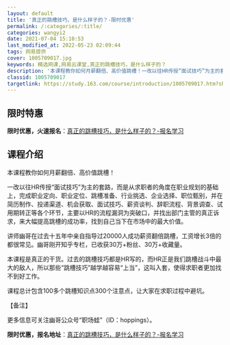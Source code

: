 ```yaml
---
layout: default
title: '真正的跳槽技巧，是什么样子的？-限时优惠'
permalink: /:categories/:title/
categories: wangyi2
date: 2021-07-04 15:10:53
last_modified_at: 2022-05-23 02:09:44
tags: 网易提供
cover: 1005709017.jpg
keywords: 精选网课,网易云课堂,真正的跳槽技巧，是什么样子的？
description: '本课程教你如何月薪翻倍、高价值跳槽！一改以往HR传授“面试技巧”为主的套路，而是从求职者的角度在职业规划的基础上，完成职'
classid: 1005709017
targetlink: https://study.163.com/course/introduction/1005709017.htm?share=1&shareId=1025206652&utm_campaign=share&utm_medium=iphoneShare&utm_source=&utm_u=1025206652
---
```


## 限时特惠

**限时优惠，火速报名**：[真正的跳槽技巧，是什么样子的？-报名学习](https://study.163.com/course/introduction/1005709017.htm?share=1&shareId=1025206652&utm_campaign=share&utm_medium=iphoneShare&utm_source=&utm_u=1025206652)

## 课程介绍

本课程教你如何月薪翻倍、高价值跳槽！

一改以往HR传授“面试技巧”为主的套路，而是从求职者的角度在职业规划的基础上，完成职业定向、职业定位、跳槽准备、行业挑选、企业选择、职位甄别，并在简历制作、投递渠道、机会获取、面试技巧、薪资谈判、辞职流程、背景调查、试用期转正等各个环节，主要以HR的流程漏洞为突破口，并找出部门主管的真正诉求，来大幅提高跳槽的成功率，找到自己当下在市场中的最大价值。



讲师幽哥在过去十五年中亲自指导过20000人成功薪资翻倍跳槽，工资增长3倍的都很常见。幽哥刚开知乎专栏，已收获30万+粉丝、30万+收藏量。



本课程是真正的干货。过去的跳槽技巧都是HR写的，而HR正是我们跳槽战斗中最大的敌人，所以那些“跳槽技巧”越学越容易“上当”，这叫入套，使得求职者更加找不到好工作。

课程总计包含100多个跳槽知识点300个注意点，让大家在求职过程中避坑。



【备注】

更多信息可关注幽哥公众号“职场蛙”（ID：hoppings）。

**限时优惠，报名地址**：[真正的跳槽技巧，是什么样子的？-报名学习](https://study.163.com/course/introduction/1005709017.htm?share=1&shareId=1025206652&utm_campaign=share&utm_medium=iphoneShare&utm_source=&utm_u=1025206652)

